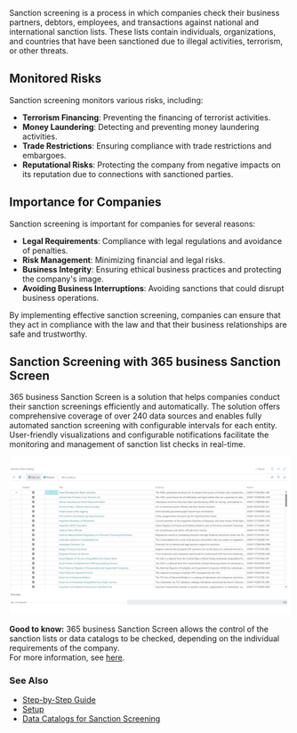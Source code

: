 Sanction screening is a process in which companies check their business partners, debtors, employees, and transactions against national and international sanction lists. These lists contain individuals, organizations, and countries that have been sanctioned due to illegal activities, terrorism, or other threats.

## Monitored Risks

Sanction screening monitors various risks, including:
- **Terrorism Financing**: Preventing the financing of terrorist activities.
- **Money Laundering**: Detecting and preventing money laundering activities.
- **Trade Restrictions**: Ensuring compliance with trade restrictions and embargoes.
- **Reputational Risks**: Protecting the company from negative impacts on its reputation due to connections with sanctioned parties.

## Importance for Companies

Sanction screening is important for companies for several reasons:
- **Legal Requirements**: Compliance with legal regulations and avoidance of penalties.
- **Risk Management**: Minimizing financial and legal risks.
- **Business Integrity**: Ensuring ethical business practices and protecting the company's image.
- **Avoiding Business Interruptions**: Avoiding sanctions that could disrupt business operations.

By implementing effective sanction screening, companies can ensure that they act in compliance with the law and that their business relationships are safe and trustworthy.

## Sanction Screening with 365 business Sanction Screen

365 business Sanction Screen is a solution that helps companies conduct their sanction screenings efficiently and automatically. The solution offers comprehensive coverage of over 240 data sources and enables fully automated sanction screening with configurable intervals for each entity. User-friendly visualizations and configurable notifications facilitate the monitoring and management of sanction list checks in real-time.

![365 business Sanction Screen - Data Catalogs](/assets/images/365-business-sanction-screen/sanctionscreen.data-catalog.en-US.png)

<div class="alert alert-notice">
    <i class="fa-solid fa-notes"></i> <strong>Good to know:</strong> 365 business Sanction Screen allows the control of the sanction lists or data catalogs to be checked, depending on the individual requirements of the company.<br>
    For more information, see <a href="../data-sources/">here</a>.
</div>

### See Also

- [Step-by-Step Guide](../get-started/)
- [Setup](../setup/)
- [Data Catalogs for Sanction Screening](../data-sources/)
